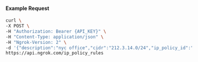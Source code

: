 <!-- Code generated for API Clients. DO NOT EDIT. -->

#### Example Request

```bash
curl \
-X POST \
-H "Authorization: Bearer {API_KEY}" \
-H "Content-Type: application/json" \
-H "Ngrok-Version: 2" \
-d '{"description":"nyc office","cidr":"212.3.14.0/24","ip_policy_id":"ipp_2XH3sKqVUgK6M3D00LDdn0C8Zy0","action":"allow"}' \
https://api.ngrok.com/ip_policy_rules
```
